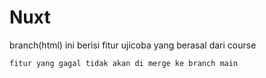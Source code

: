 # Nuxt 

branch(html) ini berisi fitur ujicoba yang berasal dari course

```
fitur yang gagal tidak akan di merge ke branch main
```

